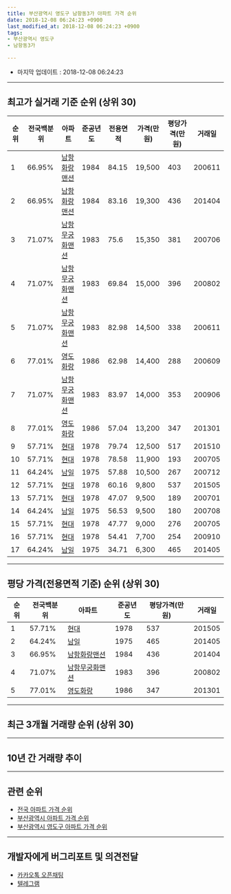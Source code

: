 ```yaml
---
title: 부산광역시 영도구 남항동3가 아파트 가격 순위
date: 2018-12-08 06:24:23 +0900
last_modified_at: 2018-12-08 06:24:23 +0900
tags:
- 부산광역시 영도구
- 남항동3가

---
```


* 마지막 업데이트 : 2018-12-08 06:24:23

---

## 최고가 실거래 기준 순위 (상위 30)


|순위|전국백분위|아파트|준공년도|전용면적|가격(만원)|평당가격(만원)|거래일|
|---|---|---|---|---|---|---|---|
|1|66.95%|[남항화랑맨션](https://search.naver.com/search.naver?query=%EB%B6%80%EC%82%B0%EA%B4%91%EC%97%AD%EC%8B%9C+%EC%98%81%EB%8F%84%EA%B5%AC+%EB%82%A8%ED%95%AD%EB%8F%993%EA%B0%80+%EB%82%A8%ED%95%AD%ED%99%94%EB%9E%91%EB%A7%A8%EC%85%98)|1984|84.15|19,500|403|200611|
|2|66.95%|[남항화랑맨션](https://search.naver.com/search.naver?query=%EB%B6%80%EC%82%B0%EA%B4%91%EC%97%AD%EC%8B%9C+%EC%98%81%EB%8F%84%EA%B5%AC+%EB%82%A8%ED%95%AD%EB%8F%993%EA%B0%80+%EB%82%A8%ED%95%AD%ED%99%94%EB%9E%91%EB%A7%A8%EC%85%98)|1984|83.16|19,300|436|201404|
|3|71.07%|[남항무궁화맨션](https://search.naver.com/search.naver?query=%EB%B6%80%EC%82%B0%EA%B4%91%EC%97%AD%EC%8B%9C+%EC%98%81%EB%8F%84%EA%B5%AC+%EB%82%A8%ED%95%AD%EB%8F%993%EA%B0%80+%EB%82%A8%ED%95%AD%EB%AC%B4%EA%B6%81%ED%99%94%EB%A7%A8%EC%85%98)|1983|75.6|15,350|381|200706|
|4|71.07%|[남항무궁화맨션](https://search.naver.com/search.naver?query=%EB%B6%80%EC%82%B0%EA%B4%91%EC%97%AD%EC%8B%9C+%EC%98%81%EB%8F%84%EA%B5%AC+%EB%82%A8%ED%95%AD%EB%8F%993%EA%B0%80+%EB%82%A8%ED%95%AD%EB%AC%B4%EA%B6%81%ED%99%94%EB%A7%A8%EC%85%98)|1983|69.84|15,000|396|200802|
|5|71.07%|[남항무궁화맨션](https://search.naver.com/search.naver?query=%EB%B6%80%EC%82%B0%EA%B4%91%EC%97%AD%EC%8B%9C+%EC%98%81%EB%8F%84%EA%B5%AC+%EB%82%A8%ED%95%AD%EB%8F%993%EA%B0%80+%EB%82%A8%ED%95%AD%EB%AC%B4%EA%B6%81%ED%99%94%EB%A7%A8%EC%85%98)|1983|82.98|14,500|338|200611|
|6|77.01%|[영도화랑](https://search.naver.com/search.naver?query=%EB%B6%80%EC%82%B0%EA%B4%91%EC%97%AD%EC%8B%9C+%EC%98%81%EB%8F%84%EA%B5%AC+%EB%82%A8%ED%95%AD%EB%8F%993%EA%B0%80+%EC%98%81%EB%8F%84%ED%99%94%EB%9E%91)|1986|62.98|14,400|288|200609|
|7|71.07%|[남항무궁화맨션](https://search.naver.com/search.naver?query=%EB%B6%80%EC%82%B0%EA%B4%91%EC%97%AD%EC%8B%9C+%EC%98%81%EB%8F%84%EA%B5%AC+%EB%82%A8%ED%95%AD%EB%8F%993%EA%B0%80+%EB%82%A8%ED%95%AD%EB%AC%B4%EA%B6%81%ED%99%94%EB%A7%A8%EC%85%98)|1983|83.97|14,000|353|200906|
|8|77.01%|[영도화랑](https://search.naver.com/search.naver?query=%EB%B6%80%EC%82%B0%EA%B4%91%EC%97%AD%EC%8B%9C+%EC%98%81%EB%8F%84%EA%B5%AC+%EB%82%A8%ED%95%AD%EB%8F%993%EA%B0%80+%EC%98%81%EB%8F%84%ED%99%94%EB%9E%91)|1986|57.04|13,200|347|201301|
|9|57.71%|[현대](https://search.naver.com/search.naver?query=%EB%B6%80%EC%82%B0%EA%B4%91%EC%97%AD%EC%8B%9C+%EC%98%81%EB%8F%84%EA%B5%AC+%EB%82%A8%ED%95%AD%EB%8F%993%EA%B0%80+%ED%98%84%EB%8C%80)|1978|79.74|12,500|517|201510|
|10|57.71%|[현대](https://search.naver.com/search.naver?query=%EB%B6%80%EC%82%B0%EA%B4%91%EC%97%AD%EC%8B%9C+%EC%98%81%EB%8F%84%EA%B5%AC+%EB%82%A8%ED%95%AD%EB%8F%993%EA%B0%80+%ED%98%84%EB%8C%80)|1978|78.58|11,900|193|200705|
|11|64.24%|[남일](https://search.naver.com/search.naver?query=%EB%B6%80%EC%82%B0%EA%B4%91%EC%97%AD%EC%8B%9C+%EC%98%81%EB%8F%84%EA%B5%AC+%EB%82%A8%ED%95%AD%EB%8F%993%EA%B0%80+%EB%82%A8%EC%9D%BC)|1975|57.88|10,500|267|200712|
|12|57.71%|[현대](https://search.naver.com/search.naver?query=%EB%B6%80%EC%82%B0%EA%B4%91%EC%97%AD%EC%8B%9C+%EC%98%81%EB%8F%84%EA%B5%AC+%EB%82%A8%ED%95%AD%EB%8F%993%EA%B0%80+%ED%98%84%EB%8C%80)|1978|60.16|9,800|537|201505|
|13|57.71%|[현대](https://search.naver.com/search.naver?query=%EB%B6%80%EC%82%B0%EA%B4%91%EC%97%AD%EC%8B%9C+%EC%98%81%EB%8F%84%EA%B5%AC+%EB%82%A8%ED%95%AD%EB%8F%993%EA%B0%80+%ED%98%84%EB%8C%80)|1978|47.07|9,500|189|200701|
|14|64.24%|[남일](https://search.naver.com/search.naver?query=%EB%B6%80%EC%82%B0%EA%B4%91%EC%97%AD%EC%8B%9C+%EC%98%81%EB%8F%84%EA%B5%AC+%EB%82%A8%ED%95%AD%EB%8F%993%EA%B0%80+%EB%82%A8%EC%9D%BC)|1975|56.53|9,500|180|200708|
|15|57.71%|[현대](https://search.naver.com/search.naver?query=%EB%B6%80%EC%82%B0%EA%B4%91%EC%97%AD%EC%8B%9C+%EC%98%81%EB%8F%84%EA%B5%AC+%EB%82%A8%ED%95%AD%EB%8F%993%EA%B0%80+%ED%98%84%EB%8C%80)|1978|47.77|9,000|276|200705|
|16|57.71%|[현대](https://search.naver.com/search.naver?query=%EB%B6%80%EC%82%B0%EA%B4%91%EC%97%AD%EC%8B%9C+%EC%98%81%EB%8F%84%EA%B5%AC+%EB%82%A8%ED%95%AD%EB%8F%993%EA%B0%80+%ED%98%84%EB%8C%80)|1978|54.41|7,700|254|200910|
|17|64.24%|[남일](https://search.naver.com/search.naver?query=%EB%B6%80%EC%82%B0%EA%B4%91%EC%97%AD%EC%8B%9C+%EC%98%81%EB%8F%84%EA%B5%AC+%EB%82%A8%ED%95%AD%EB%8F%993%EA%B0%80+%EB%82%A8%EC%9D%BC)|1975|34.71|6,300|465|201405|


---

## 평당 가격(전용면적 기준) 순위 (상위 30)


|순위|전국백분위|아파트|준공년도|평당가격(만원)|거래일|
|---|---|---|---|---|---|
|1|57.71%|[현대](https://search.naver.com/search.naver?query=%EB%B6%80%EC%82%B0%EA%B4%91%EC%97%AD%EC%8B%9C+%EC%98%81%EB%8F%84%EA%B5%AC+%EB%82%A8%ED%95%AD%EB%8F%993%EA%B0%80+%ED%98%84%EB%8C%80)|1978|537|201505|
|2|64.24%|[남일](https://search.naver.com/search.naver?query=%EB%B6%80%EC%82%B0%EA%B4%91%EC%97%AD%EC%8B%9C+%EC%98%81%EB%8F%84%EA%B5%AC+%EB%82%A8%ED%95%AD%EB%8F%993%EA%B0%80+%EB%82%A8%EC%9D%BC)|1975|465|201405|
|3|66.95%|[남항화랑맨션](https://search.naver.com/search.naver?query=%EB%B6%80%EC%82%B0%EA%B4%91%EC%97%AD%EC%8B%9C+%EC%98%81%EB%8F%84%EA%B5%AC+%EB%82%A8%ED%95%AD%EB%8F%993%EA%B0%80+%EB%82%A8%ED%95%AD%ED%99%94%EB%9E%91%EB%A7%A8%EC%85%98)|1984|436|201404|
|4|71.07%|[남항무궁화맨션](https://search.naver.com/search.naver?query=%EB%B6%80%EC%82%B0%EA%B4%91%EC%97%AD%EC%8B%9C+%EC%98%81%EB%8F%84%EA%B5%AC+%EB%82%A8%ED%95%AD%EB%8F%993%EA%B0%80+%EB%82%A8%ED%95%AD%EB%AC%B4%EA%B6%81%ED%99%94%EB%A7%A8%EC%85%98)|1983|396|200802|
|5|77.01%|[영도화랑](https://search.naver.com/search.naver?query=%EB%B6%80%EC%82%B0%EA%B4%91%EC%97%AD%EC%8B%9C+%EC%98%81%EB%8F%84%EA%B5%AC+%EB%82%A8%ED%95%AD%EB%8F%993%EA%B0%80+%EC%98%81%EB%8F%84%ED%99%94%EB%9E%91)|1986|347|201301|


---

## 최근 3개월 거래량 순위 (상위 30)


<div style="width:100%;">
    <canvas id="deal_count_ranking" height="250"></canvas>
</div>


<script>
new Chart(document.getElementById("deal_count_ranking"), {
    type: 'horizontalBar',
    data: {
        labels: ['현대', '남일', '영도화랑'],
        datasets: [{
            label: '실거래 수',
            data: [1, 1, 1],
            borderColor: "rgba(255, 0, 128, 1)",
            backgroundColor: "rgba(255, 0, 128, 0.5)",
            fill: false,
        }]
    },
    options: {
        responsive: true,
        title: {
            display: true,
            text: '최근 3개월 거래량 순위'
        },
        tooltips: {
            mode: 'index',
            intersect: false,
            callbacks: {
                title: function(tooltipItems, data) {
                    return "실거래 수:";
                },
                label: function(tooltipItem, data) {
                    return data.labels[tooltipItem.index] + ": " + tooltipItem.xLabel;
                }
            }
        },
        hover: {
            mode: 'nearest',
            intersect: true
        },
        scales: {
            xAxes: [{
                display: true,
                scaleLabel: {
                    display: true,
                    labelString: '실거래 수'
                },
                ticks: {
                    suggestedMin: 0,
                }
            }],
            yAxes: [{
                display: true,
                ticks: {
                    autoSkip: false,
                    callback: function(value, index, values) {
                        if (value.length > 15)
                            return value.substr(0, 13) + "...";
                        else
                            return value;
                    }
                },
                scaleLabel: {
                    display: false,
                }
            }]
        }
    }
});

</script>


---

## 10년 간 거래량 추이


<div style="width:100%;">
    <canvas id="deal_progress" height="250"></canvas>
</div>

<script>
new Chart(document.getElementById("deal_progress"), {
    type: 'line',
    data: {
        labels: ['200812','200901','200902','200903','200904','200905','200906','200907','200908','200909','200910','200911','200912','201001','201002','201003','201004','201005','201006','201007','201008','201009','201010','201011','201012','201101','201102','201103','201104','201105','201106','201107','201108','201109','201110','201111','201112','201201','201202','201203','201204','201205','201206','201207','201208','201209','201210','201211','201212','201301','201302','201303','201304','201305','201306','201307','201308','201309','201310','201311','201312','201401','201402','201403','201404','201405','201406','201407','201408','201409','201410','201411','201412','201501','201502','201503','201504','201505','201506','201507','201508','201509','201510','201511','201512','201601','201602','201603','201604','201605','201606','201607','201608','201609','201610','201611','201612','201701','201702','201703','201704','201705','201706','201707','201708','201709','201710','201711','201712','201801','201802','201803','201804','201805','201806','201807','201808','201809','201810','201811','201812'],
        datasets: [{
            label: '실거래 수',
            pointRadius: 1,
            data: [0, 0, 2, 2, 0, 1, 2, 0, 1, 1, 1, 1, 0, 0, 0, 1, 1, 0, 1, 0, 0, 3, 1, 0, 1, 5, 0, 0, 0, 1, 0, 0, 0, 1, 4, 0, 1, 0, 1, 0, 1, 0, 0, 1, 0, 1, 1, 2, 1, 1, 0, 2, 0, 0, 1, 1, 2, 1, 5, 2, 1, 0, 0, 1, 3, 4, 2, 0, 2, 3, 3, 0, 0, 3, 2, 2, 1, 2, 1, 0, 1, 2, 1, 1, 1, 0, 0, 2, 3, 1, 1, 1, 2, 3, 1, 3, 1, 0, 1, 2, 2, 0, 4, 2, 1, 2, 2, 1, 0, 0, 0, 3, 0, 0, 0, 1, 1, 0, 1, 2, 0],
            borderColor: "rgba(255, 201, 14, 1)",
            backgroundColor: "rgba(255, 201, 14, 0.5)",
            fill: true,
        }]
    },
    options: {
        responsive: true,
        title: {
            display: true,
            text: '10년간 거래량 추이'
        },
        tooltips: {
            mode: 'index',
            intersect: false,
        },
        hover: {
            mode: 'nearest',
            intersect: true
        },
        scales: {
            xAxes: [{
                display: true,
                scaleLabel: {
                    display: true,
                    labelString: '년/월'
                }
            }],
            yAxes: [{
                display: true,
                ticks: {
                    suggestedMin: 0,
                },
                scaleLabel: {
                    display: true,
                    labelString: '실거래 수'
                }
            }]
        }
    }
});

</script>


---

## 관련 순위

- [전국 아파트 가격 순위](https://inasie.github.io/apt-ranking/전국)
- [부산광역시 아파트 가격 순위](https://inasie.github.io/apt-ranking/부산광역시)
- [부산광역시 영도구 아파트 가격 순위](https://inasie.github.io/apt-ranking/부산광역시-영도구)


---

## 개발자에게 버그리포트 및 의견전달

- [카카오톡 오픈채팅](https://open.kakao.com/o/gLJUAP4)
- [텔레그램](https://t.me/inasie)

